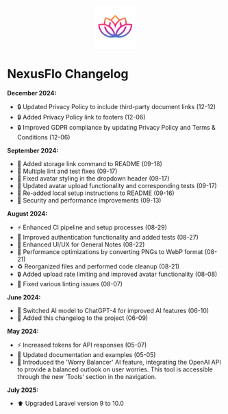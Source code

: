 <div align="center">
    <img src="public/assets/media/logos/logo.png" alt="NexusFlo Logo" width="100">
</div>

# NexusFlo Changelog


**December 2024:**
- 🔒 Updated Privacy Policy to include third-party document links (12-12)
- 🔒 Added Privacy Policy link to footers (12-06)
- 🔒 Improved GDPR compliance by updating Privacy Policy and Terms & Conditions (12-06)

**September 2024:**
- 📝 Added storage link command to README (09-18)
- 🧹 Multiple lint and test fixes (09-17)
- 🎨 Fixed avatar styling in the dropdown header (09-17)
- 🔧 Updated avatar upload functionality and corresponding tests (09-17)
- 📝 Re-added local setup instructions to README (09-16)
- 🚀 Security and performance improvements (09-13)

**August 2024:**
- ⚡ Enhanced CI pipeline and setup processes (08-29)
- 🔐 Improved authentication functionality and added tests (08-27)
- 🎨 Enhanced UI/UX for General Notes (08-22)
- 🚀 Performance optimizations by converting PNGs to WebP format (08-21)
- ♻️ Reorganized files and performed code cleanup (08-21)
- 🔒 Added upload rate limiting and improved avatar functionality (08-08)
- 🧹 Fixed various linting issues (08-07)

**June 2024:**
- 🤖 Switched AI model to ChatGPT-4 for improved AI features (06-10)
- 📝 Added this changelog to the project (06-09)

**May 2024:**
- ⚡ Increased tokens for API responses (05-07)
- 📝 Updated documentation and examples (05-05)
- 🤖 Introduced the 'Worry Balancer' AI feature, integrating the OpenAI API to provide a balanced outlook on user worries. This tool is accessible through the new 'Tools' section in the navigation.

**July 2025:**
- ⬆️ Upgraded Laravel version 9 to 10.0
